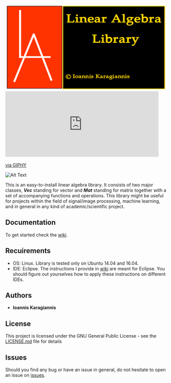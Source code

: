 <img src="https://github.com/IoannisKaragiannis/LinearAlgebra/blob/master/images/LinearAlgebraLibrary/LA.png" width="600" height="270">

<iframe src="https://giphy.com/embed/BmmfETghGOPrW" width="480" height="206" frameBorder="0" class="giphy-embed" allowFullScreen></iframe><p><a href="https://giphy.com/gifs/reaction-BmmfETghGOPrW">via GIPHY</a></p>


![Alt Text](https://giphy.com/embed/BmmfETghGOPrW)

This is an easy-to-install linear algebra library. It consists of two major classes, _**Vec**_ standing for vector
and _**Mat**_ standing for matrix together with a set of accompanying functions and operations.
This library might be useful for projects within the field of signal/image processing,
machine learning, and in general in any kind of academic/scientific project.

## Documentation
To get started check the [wiki](https://github.com/IoannisKaragiannis/LinearAlgebra/wiki).

## Recuirements
- OS: Linux. Library is tested only on Ubuntu 14.04 and 16.04.
- IDE: Eclipse. The instructions I provide in [wiki](https://github.com/IoannisKaragiannis/LinearAlgebra/wiki) are meant for Eclipse. You should figure out yourselves how to apply these instructions on different IDEs.


## Authors

* **Ioannis Karagiannis** 

## License

This project is licensed under the GNU General Public License - see the [LICENSE.md](https://github.com/IoannisKaragiannis/LinearAlgebra/blob/master/LICENSE) file for details

## Issues
Should you find any bug or have an issue in general, do not hesitate to open an issue on [issues](https://github.com/IoannisKaragiannis/LinearAlgebra/issues).
